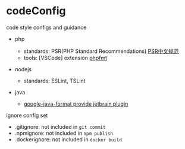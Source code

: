 # codeConfig
code style configs and guidance
- php
  - standards: PSR(PHP Standard Recommendations) [PSR中文规范](https://www.kancloud.cn/thinkphp/php-fig-psr/3139)  
  - tools: [VSCode] extension [phpfmt](https://marketplace.visualstudio.com/items?itemName=kokororin.vscode-phpfmt)  
    
- nodejs
  - standards: ESLint, TSLint
- java
  - [google-java-format provide jetbrain plugin](https://github.com/google/google-java-format)

ignore config set
- .gitignore: not included in `git commit`
- .npmignore: not included in `npm publish`
- .dockerignore: not included in `docker build`
